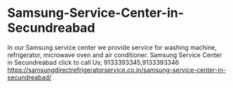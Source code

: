 # Samsung-Service-Center-in-Secundreabad
In our Samsung service center we provide service for washing machine, refrigerator, microwave oven and air conditioner. Samsung Service Center in Secundreabad click to call Us; 9133393345,9133393346 https://samsungdirectrefrigeratorservice.co.in/samsung-service-center-in-secundreabad/
